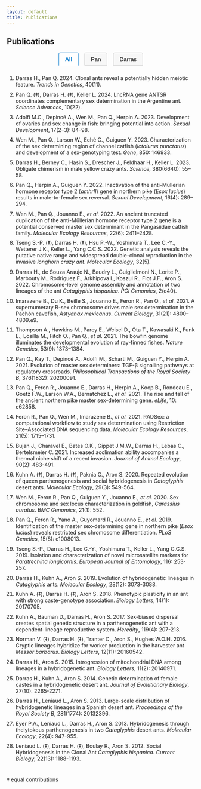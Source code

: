 ```yaml
---
layout: default
title: Publications
---
```


## Publications

<div id="pub-filter" style="margin-bottom:1.5rem; text-align:center;">
  <button class="active" onclick="filterPubs('all', this)">All</button>
  <button onclick="filterPubs('pan', this)">Pan</button>
  <button onclick="filterPubs('darras', this)">Darras</button>
</div>

<ol id="pub-list">
  <!-- 2024 -->
  <li class="pub" data-author="darras pan">Darras H., Pan Q. 2024. Clonal ants reveal a potentially hidden meiotic feature. <em>Trends in Genetics</em>, 40(11).</li>
  <li class="pub" data-author="pan darras">Pan Q. (‡), Darras H. (‡), Keller L. 2024. LncRNA gene ANTSR coordinates complementary sex determination in the Argentine ant. <em>Science Advances</em>, 10(22).</li>
  
  <!-- 2023 -->
  <li class="pub" data-author="pan">Adolfi M.C., Depincé A., Wen M., Pan Q., Herpin A. 2023. Development of ovaries and sex change in fish: bringing potential into action. <em>Sexual Development</em>, 17(2–3): 84–98.</li>
  <li class="pub" data-author="pan">Wen M., Pan Q., Larson W., Eché C., Guiguen Y. 2023. Characterization of the sex determining region of channel catfish (<em>Ictalurus punctatus</em>) and development of a sex-genotyping test. <em>Gene</em>, 850: 146933.</li>
  <li class="pub" data-author="darras">Darras H., Berney C., Hasin S., Drescher J., Feldhaar H., Keller L. 2023. Obligate chimerism in male yellow crazy ants. <em>Science</em>, 380(6640): 55–58.</li>
  
  <!-- 2022 -->
  <li class="pub" data-author="pan">Pan Q., Herpin A., Guiguen Y. 2022. Inactivation of the anti-Müllerian hormone receptor type 2 (<em>amhrII</em>) gene in northern pike (<em>Esox lucius</em>) results in male-to-female sex reversal. <em>Sexual Development</em>, 16(4): 289–294.</li>
  <li class="pub" data-author="pan">Wen M., Pan Q., Jouanno E., <em>et al.</em> 2022. An ancient truncated duplication of the anti-Müllerian hormone receptor type 2 gene is a potential conserved master sex determinant in the Pangasiidae catfish family. <em>Molecular Ecology Resources</em>, 22(6): 2411–2428.</li>
  <li class="pub" data-author="darras">Tseng S.-P. (‡), Darras H. (‡), Hsu P.-W., Yoshimura T., Lee C.-Y., Wetterer J.K., Keller L., Yang C.C.S. 2022. Genetic analysis reveals the putative native range and widespread double-clonal reproduction in the invasive <em>longhorn crazy ant</em>. <em>Molecular Ecology</em>, 32(5).</li>
  <li class="pub" data-author="darras">Darras H., de Souza Araujo N., Baudry L., Guiglielmoni N., Lorite P., Marbouty M., Rodriguez F., Arkhipova I., Koszul R., Flot J.F., Aron S. 2022. Chromosome-level genome assembly and annotation of two lineages of the ant <em>Cataglyphis hispanica</em>. <em>PCI Genomics</em>, 2(e40).</li>

  <!-- 2021 -->
  <li class="pub" data-author="pan">Imarazene B., Du K., Beille S., Jouanno E., Feron R., Pan Q., <em>et al.</em> 2021. A supernumerary B-sex chromosome drives male sex determination in the Pachón cavefish, <em>Astyanax mexicanus</em>. <em>Current Biology</em>, 31(21): 4800–4809.e9.</li>
  <li class="pub" data-author="pan">Thompson A., Hawkins M., Parey E., Wcisel D., Ota T., Kawasaki K., Funk E., Losilla M., Fitch O., Pan Q., <em>et al.</em> 2021. The bowfin genome illuminates the developmental evolution of ray-finned fishes. <em>Nature Genetics</em>, 53(9): 1373–1384.</li>
  <li class="pub" data-author="pan">Pan Q., Kay T., Depincé A., Adolfi M., Schartl M., Guiguen Y., Herpin A. 2021. Evolution of master sex determiners: TGF-β signalling pathways at regulatory crossroads. <em>Philosophical Transactions of the Royal Society B</em>, 376(1832): 20200091.</li>
  <li class="pub" data-author="pan darras">Pan Q., Feron R., Jouanno E., Darras H., Herpin A., Koop B., Rondeau E., Goetz F.W., Larson W.A., Bernatchez L., <em>et al.</em> 2021. The rise and fall of the ancient northern pike master sex-determining gene. <em>eLife</em>, 10: e62858.</li>
  <li class="pub" data-author="pan">Feron R., Pan Q., Wen M., Imarazene B., <em>et al.</em> 2021. RADSex: a computational workflow to study sex determination using Restriction Site–Associated DNA sequencing data. <em>Molecular Ecology Resources</em>, 21(5): 1715–1731.</li>
  <li class="pub" data-author="darras">Bujan J., Charavel E., Bates O.K., Gippet J.M.W., Darras H., Lebas C., Bertelsmeier C. 2021. Increased acclimation ability accompanies a thermal niche shift of a recent invasion. <em>Journal of Animal Ecology</em>, 90(2): 483-491.</li>
  
  <!-- 2020 -->
  <li class="pub" data-author="darras">Kuhn A. (‡), Darras H. (‡), Paknia O., Aron S. 2020. Repeated evolution of queen parthenogenesis and social hybridogenesis in <em>Cataglyphis</em> desert ants. <em>Molecular Ecology</em>, 29(3): 549-564.</li>
  <li class="pub" data-author="pan">Wen M., Feron R., Pan Q., Guiguen Y., Jouanno E., <em>et al.</em> 2020. Sex chromosome and sex locus characterization in goldfish, <em>Carassius auratus</em>. <em>BMC Genomics</em>, 21(1): 552.</li>
  
  <!-- 2019 -->
  <li class="pub" data-author="pan">Pan Q., Feron R., Yano A., Guyomard R., Jouanno E., <em>et al.</em> 2019. Identification of the master sex-determining gene in northern pike (<em>Esox lucius</em>) reveals restricted sex chromosome differentiation. <em>PLoS Genetics</em>, 15(8): e1008013.</li>
  <li class="pub" data-author="darras">Tseng S.-P., Darras H., Lee C.-Y., Yoshimura T., Keller L., Yang C.C.S. 2019. Isolation and characterization of novel microsatellite markers for <em>Paratrechina longicornis</em>. <em>European Journal of Entomology</em>, 116: 253-257.</li>
  <li class="pub" data-author="darras">Darras H., Kuhn A., Aron S. 2019. Evolution of hybridogenetic lineages in <em>Cataglyphis</em> ants. <em>Molecular Ecology</em>, 28(12): 3073-3088.</li>
  
  <!-- 2018 -->
  <li class="pub" data-author="darras">Kuhn A. (‡), Darras H. (‡), Aron S. 2018. Phenotypic plasticity in an ant with strong caste-genotype association. <em>Biology Letters</em>, 14(1): 20170705.</li>
  
  <!-- 2017 -->
  <li class="pub" data-author="darras">Kuhn A., Bauman D., Darras H., Aron S. 2017. Sex-biased dispersal creates spatial genetic structure in a parthenogenetic ant with a dependent-lineage reproductive system. <em>Heredity</em>, 119(4): 207-213.</li>
  
  <!-- 2016 -->
  <li class="pub" data-author="darras">Norman V. (‡), Darras H. (‡), Tranter C., Aron S., Hughes W.O.H. 2016. Cryptic lineages hybridize for worker production in the harvester ant <em>Messor barbarus</em>. <em>Biology Letters</em>, 12(11): 20160542.</li>
  
  <!-- 2015 -->
  <li class="pub" data-author="darras">Darras H., Aron S. 2015. Introgression of mitochondrial DNA among lineages in a hybridogenetic ant. <em>Biology Letters</em>, 11(2): 20140971.</li>
  
  <!-- 2014 -->
  <li class="pub" data-author="darras">Darras H., Kuhn A., Aron S. 2014. Genetic determination of female castes in a hybridogenetic desert ant. <em>Journal of Evolutionary Biology</em>, 27(10): 2265-2271.</li>
  
  <!-- 2013 -->
  <li class="pub" data-author="darras">Darras H., Leniaud L., Aron S. 2013. Large-scale distribution of hybridogenetic lineages in a Spanish desert ant. <em>Proceedings of the Royal Society B</em>, 281(1774): 20132396.</li>
  <li class="pub" data-author="darras">Eyer P.A., Leniaud L., Darras H., Aron S. 2013. Hybridogenesis through thelytokous parthenogenesis in two <em>Cataglyphis</em> desert ants. <em>Molecular Ecology</em>, 22(4): 947-955.</li>
  
  <!-- 2012 -->
  <li class="pub" data-author="darras">Leniaud L. (‡), Darras H. (‡), Boulay R., Aron S. 2012. Social Hybridogenesis in the Clonal Ant <em>Cataglyphis hispanica</em>. <em>Current Biology</em>, 22(13): 1188-1193.</li>
</ol>

<div style="height:15px;"></div>
<p>‡ equal contributions</p>

<script>
function filterPubs(author, button) {
  const pubs = document.querySelectorAll('#pub-list .pub');
  pubs.forEach(pub => {
    if (author === 'all') {
      pub.style.display = 'list-item';
    } else {
      const tags = pub.getAttribute('data-author').split(' ');
      pub.style.display = tags.includes(author) ? 'list-item' : 'none';
    }
  });

  document.querySelectorAll('#pub-filter button').forEach(btn => btn.classList.remove('active'));
  button.classList.add('active');
}
</script>

<style>
#pub-filter button {
  margin: 0 6px;
  padding: 8px 16px;
  font-size: 0.95rem;
  cursor: pointer;
  border: 1px solid #ccc;
  background: #f7f7f7;
  border-radius: 4px 4px 0 0;
  transition: background 0.2s, border-color 0.2s;
}
#pub-filter button:hover {
  background: #eaeaea;
}
#pub-filter button.active {
  background: #fff;
  border: 1px solid #0077cc;
  border-bottom: 2px solid #fff;
  color: #0077cc;
  font-weight: 600;
}
#pub-list {
  max-width: 900px;
  margin: 0 auto;
}
#pub-list li {
  margin-bottom: 0.6rem;
}
</style>
